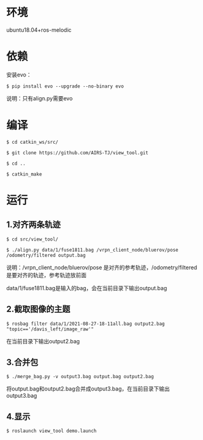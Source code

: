 # 环境

ubuntu18.04+ros-melodic

# 依赖

安装evo：

	$ pip install evo --upgrade --no-binary evo

说明：只有align.py需要evo

# 编译
	$ cd catkin_ws/src/

	$ git clone https://github.com/AIRS-TJ/view_tool.git
 
	$ cd ..

	$ catkin_make

# 运行

## 1.对齐两条轨迹

	$ cd src/view_tool/

	$ ./align.py data/1/fuse1811.bag /vrpn_client_node/bluerov/pose /odometry/filtered output.bag

说明：/vrpn_client_node/bluerov/pose 是对齐的参考轨迹，/odometry/filtered是要对齐的轨迹，参考轨迹放前面

data/1/fuse1811.bag是输入的bag，会在当前目录下输出output.bag

## 2.截取图像的主题

	$ rosbag filter data/1/2021-08-27-18-11all.bag output2.bag "topic=='/davis_left/image_raw'"

在当前目录下输出output2.bag

## 3.合并包

	$ ./merge_bag.py -v output3.bag output.bag output2.bag

将output.bag和output2.bag合并成output3.bag，在当前目录下输出output3.bag

## 4.显示

	$ roslaunch view_tool demo.launch 
